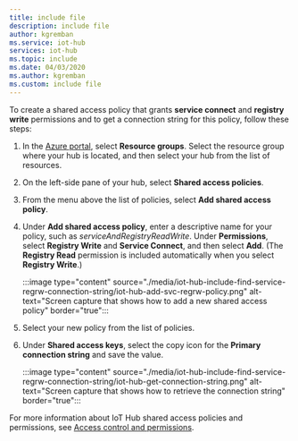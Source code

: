 ```yaml
---
title: include file
description: include file
author: kgremban
ms.service: iot-hub
services: iot-hub
ms.topic: include
ms.date: 04/03/2020
ms.author: kgremban
ms.custom: include file
---
```

<!-- This tells how to create a custom shared access policy that has service connect and registry RW permissions for your IoT hub and get the connection string for it-->

To create a shared access policy that grants **service connect** and **registry write** permissions and to get a connection string for this policy, follow these steps:

1. In the [Azure portal](https://portal.azure.com), select **Resource groups**. Select the resource group where your hub is located, and then select your hub from the list of resources.

1. On the left-side pane of your hub, select **Shared access policies**.

1. From the menu above the list of policies, select **Add shared access policy**.

1. Under **Add shared access policy**, enter a descriptive name for your policy, such as *serviceAndRegistryReadWrite*. Under **Permissions**, select **Registry Write** and **Service Connect**, and then select **Add**. (The **Registry Read** permission is included automatically when you select **Registry Write**.)

    :::image type="content" source="./media/iot-hub-include-find-service-regrw-connection-string/iot-hub-add-svc-regrw-policy.png" alt-text="Screen capture that shows how to add a new shared access policy" border="true":::

1. Select your new policy from the list of policies.

1. Under **Shared access keys**, select the copy icon for the **Primary connection string** and save the value.

    :::image type="content" source="./media/iot-hub-include-find-service-regrw-connection-string/iot-hub-get-connection-string.png" alt-text="Screen capture that shows how to retrieve the connection string" border="true":::

For more information about IoT Hub shared access policies and permissions, see [Access control and permissions](../articles/iot-hub/iot-hub-dev-guide-sas.md#access-control-and-permissions).
